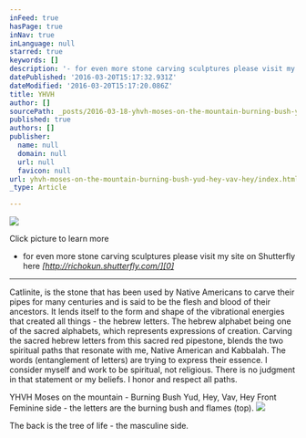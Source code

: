 ```yaml
---
inFeed: true
hasPage: true
inNav: true
inLanguage: null
starred: true
keywords: []
description: '- for even more stone carving sculptures please visit my site on Shutterfly here http://richokun.shutterfly.com/'
datePublished: '2016-03-20T15:17:32.931Z'
dateModified: '2016-03-20T15:17:20.086Z'
title: YHVH
author: []
sourcePath: _posts/2016-03-18-yhvh-moses-on-the-mountain-burning-bush-yud-hey-vav-hey.md
published: true
authors: []
publisher:
  name: null
  domain: null
  url: null
  favicon: null
url: yhvh-moses-on-the-mountain-burning-bush-yud-hey-vav-hey/index.html
_type: Article

---
```

![](https://s3-us-west-2.amazonaws.com/the-grid-img/p/d146a892555876f2eacf7f3d1d941390cb3e107a.jpg)

Click picture to learn more

- for even more stone carving sculptures please visit my site on Shutterfly here _[http://richokun.shutterfly.com/][0]_

----------

Catlinite, is the stone that has been used by Native Americans to carve their pipes for many centuries and is said to be the flesh and blood of their ancestors. It lends itself to the form and shape of the vibrational energies that created all things - the hebrew letters. The hebrew alphabet being one of the sacred alphabets, which represents expressions of creation. Carving the sacred hebrew letters from this sacred red pipestone, blends the two spiritual paths that resonate with me, Native American and Kabbalah. The words (entanglement of letters) are trying to express their essence.  I consider myself and work to be spiritual, not religious.  There is no judgment in that statement or my beliefs. I honor and respect all paths.

YHVH Moses on the mountain - Burning Bush Yud, Hey, Vav, Hey Front Feminine side - the letters are the burning bush and flames (top).
![](https://the-grid-user-content.s3-us-west-2.amazonaws.com/e27565ee-eebb-4c1a-948b-5083e8c29f76.jpg)

The back is the tree of life - the masculine side.

[0]: http://richokun.shutterfly.com/